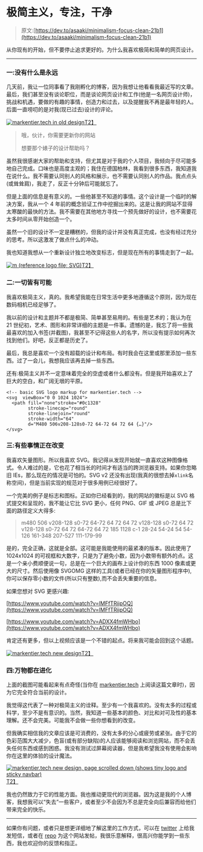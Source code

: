 # 极简主义，专注，干净

> 原文:[https://dev.to/asaaki/minimalism-focus-clean-21b1](https://dev.to/asaaki/minimalism-focus-clean-21b1)

从你现有的开始，但不要停止追求更好的。为什么我喜欢极简和简单的网页设计。

* * *

### [](#one-nothing-is-forever)一:没有什么是永远

几天前，我让一位同事看了我刚孵化的博客，因为我想让他看看我最近写的文章。最后，我们甚至没有谈论职位，而是谈论网页设计和工作(他是一名网页设计师)，挑战和机遇，要做的有趣的事情，创造力和过去，以及提醒我不再是最年轻的人。后面一直唠叨的是对我(现已过去)设计的评论。

[![markentier.tech in old design](../Images/be2938c9df54525a9c0d058dbb9357db.png)T2】](https://res.cloudinary.com/practicaldev/image/fetch/s--1A-it6CS--/c_limit%2Cf_auto%2Cfl_progressive%2Cq_auto%2Cw_880/https://markentier.tech/posts/2018/05/minimalism-focus-clean-redesign/mtt-old.png)

> 哦，伙计，你需要更新你的网站
> 
> 想要那个婊子的设计帮助吗？

虽然我很感谢大家的帮助和支持，但尤其是对于我的个人项目，我倾向于尽可能多地自己完成。口味也是高度主观的；我住在德国柏林，我看到很多东西，我知道我在说什么。我不需要认同别人的风格和展示，也不需要认同别人的作品。我点点头(或耸耸肩)，我走了，反正十分钟后可能就忘了。

但是上面的信息是有意义的。一些他甚至不知道的事情。这个设计是一个临时的解决方案，我从一个 4 年前的概念验证工作中挖掘出来的。这是让我的网站不显得太寒酸的最快的方法。我不需要在其他地方寻找一个预先做好的设计，也不需要花太多时间从零开始创造一个。

虽然一个旧的设计不一定是糟糕的，但我的设计并没有真正完成，也没有经过充分的思考。所以这激发了做点什么的冲动。

我也知道我想从一个重新设计独立地改变标志，但是现在所有的事情走到了一起。

[![m (reference logo file; SVG)](../Images/95b31149fde3ae651aa68d3a598a2297.png)T2】](/m.svg)

### [](#two-anything-is-possible)二:一切皆有可能

我喜欢极简主义，真的。我希望我能在日常生活中更多地遵循这个原则，因为现在数码相机已经足够了。

我以前的设计和主题并不都是极简、简单甚至易用的。有些是艺术的；我认为在 21 世纪初，艺术、图形和非常详细的主题是一件事。遗憾的是，我忘了将一些我最喜欢的加入书签(并截图)，我甚至不记得这些人的名字，所以没有提示如何再次找到他们。好吧，反正都是历史了。

最后，我总是喜欢一个没有超载的设计和布局。有时我会在这里或那里添加一些东西。过了一会儿，我想我应该再去掉一些东西。

还有:极简主义并不一定意味着完全的空虚或者什么都没有。但是我开始喜欢上了巨大的空白，和广阔无垠的平原。

```
<!-- basic SVG logo markup for markentier.tech -->
<svg  viewBox="0 0 1024 1024">
  <path fill="none"stroke="#0c1328"
        stroke-linecap="round"
        stroke-linejoin="round"
        stroke-width="64"
        d="M480 506v208-128s0-72 64-72 64 72 64 {…}"/>
</svg> 
```

### [](#three-something-is-changing)三:有些事情正在改变

我喜欢矢量图形。所以我喜欢 SVG。我记得从发现开始就一直喜欢这种图像格式。令人难过的是，它也花了相当长的时间才有适当的跨浏览器支持。如果你忽略旧 IEs，那么现在的情况是可怕的。SVG v2 还没有出现(我真的很想去掉`xlink`名称空间)，但是当前实现的规范对于很多用例已经很好了。

一个完美的例子是标志和图标。正如你已经看到的，我的网站的徽标是以 SVG 格式提交和呈现的，我不能让它比 SVG 更小，任何 PNG、GIF 或 JPEG 总是比下面的路径定义大得多:

> m480 506 v208-128 s0-72 64-72 64 72 64 72 v128-128 s0-72 64 72 v128-128 s0-72 64 72 64-72 64 72 185 1128 c-1 28-24 54-24 54 54-126 161-348 207-527 111-179-99

是的，完全正确，这就是全部。这可能是我能使用的最紧凑的版本。因此使用了 1024x1024 的可视框和大数字，只是为了避免小数，因为小数带有额外的点。这是一个亲小费顺便说一句，总是在一个巨大的画布上设计你的东西 1000 像素或更大的尺寸。然后使用像 SVGOMG 这样的工具(或者已经在你的矢量图形程序中),你可以保存零小数的文件(所以只有整数),而不会丢失重要的信息。

如果您想对 SVG 更感兴趣:

[https://www.youtube.com/watch?v=lMFfTRiipOQ](https://www.youtube.com/watch?v=lMFfTRiipOQ)

[https://www.youtube.com/watch?v=ADXX4fmWHbo](https://www.youtube.com/watch?v=ADXX4fmWHbo)

肯定还有更多，但以上视频应该是一个不错的起点。将来我可能会回到这个话题。

[![markentier.tech new design](../Images/61497bbcc89f9d3d406a85758084ddee.png)T2】](https://res.cloudinary.com/practicaldev/image/fetch/s--CUsz9GSN--/c_limit%2Cf_auto%2Cfl_progressive%2Cq_auto%2Cw_880/https://markentier.tech/posts/2018/05/minimalism-focus-clean-redesign/mtt-now.png)

### [](#four-everything-is-evolving)四:万物都在进化

上面的截图可能看起来有点奇怪(当你在 [markentier.tech](https://markentier.tech/) 上阅读这篇文章时)，因为它完全符合当前的设计。

我觉得这代表了一种对极简主义的诠释。至少有一个我喜欢的。没有太多的过程或科学，至少不是有意识的。当然，我知道一些基本的颜色、对比和对可及性的基本理解。还不会完美。可能我不会做一些你想看到的改变。

但我确实相信我的文章应该是可消费的，没有太多的分心或疲劳或紧张。由于它的色彩范围大大减少，色盲(或有部分缺陷)的人应该能够阅读和浏览网站，而不会丢失任何东西或感到困惑。我没有测试过屏幕阅读器，但是我希望我没有使用会影响你在这里的体验的设计魔法。

[![markentier.tech new design, page scrolled down (shows tiny logo and sticky navbar)](../Images/e1d0d6653846f66003f25f86478470e4.png)T2】](https://res.cloudinary.com/practicaldev/image/fetch/s---pVkIEg_--/c_limit%2Cf_auto%2Cfl_progressive%2Cq_auto%2Cw_880/https://markentier.tech/posts/2018/05/minimalism-focus-clean-redesign/mtt-now-scrolled.png)

我也仍然致力于它的性能方面。我也推动更现代的浏览器。因为这是我的个人博客，我想我可以“失去”一些客户，或者至少不会因为不总是完全向后兼容而给他们带来完全的快乐。

* * *

如果你有问题，或者只是想更详细地了解这里的工作方式，可以在 [twitter](https://twitter.com/asaaki) 上给我发短信，或者在 [repo](https://github.com/markentier/markentier.tech/issues) 为这个网站发帖，我很乐意解释，很高兴你能学到一些东西，我也欢迎你的反馈和指正。